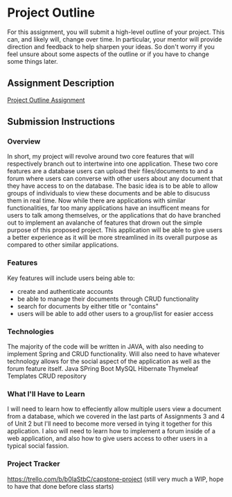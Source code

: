 # Project Outline
For this assignment, you will submit a high-level outline of your project. This can, and likely will, change over time. In particular, your mentor will provide direction and feedback to help sharpen your ideas. So don't worry if you feel unsure about some aspects of the outline or if you have to change some things later.

## Assignment Description
[Project Outline Assignment](https://education.launchcode.org/liftoff/modules/assignments/project-outline)

## Submission Instructions

### Overview
In short, my project will revolve around two core features that will respectively branch out to intertwine into one application. These two core features are a database users can upload their files/documents to and a forum where users can converse with other users about any document that they have access to on the database. The basic idea is to be able to allow groups of individuals to view these documents and be able to disucuss them in real time. Now while there are applications with similar functionalities, far too many applications have an insufficent means for users to talk among themselves, or the applications that do have branched out to implement an avalanche of features that drown out the simple purpose of this proposed project. This application will be able to give users a better experience as it will be more streamlined in its overall purpose as compared to other similar applications.
### Features
Key features will include users being able to:
- create and authenticate accounts
- be able to manage their documents through CRUD functionality
- search for documents by either title or "contains"
- users will be able to add other users to a group/list for easier access
### Technologies
The majority of the code will be written in JAVA, with also needing to implement Spring and CRUD functionality. Will also need to have whatever technology allows for the social aspect of the application as well as the forum feature itself.
Java
SPring Boot
MySQL
Hibernate
Thymeleaf Templates
CRUD repository
### What I'll Have to Learn
I will need to learn how to effeciently allow multiple users view a document from a database, which we covered in the last parts of Assignments 3 and 4 of Unit 2 but I'll need to become more versed in tying it together for this application. I also will need to learn how to implement a forum inside of a web application, and also how to give users access to other users in a typical social fassion.
### Project Tracker
https://trello.com/b/b0laStbC/capstone-project (still very much a WIP, hope to have that done before class starts)

